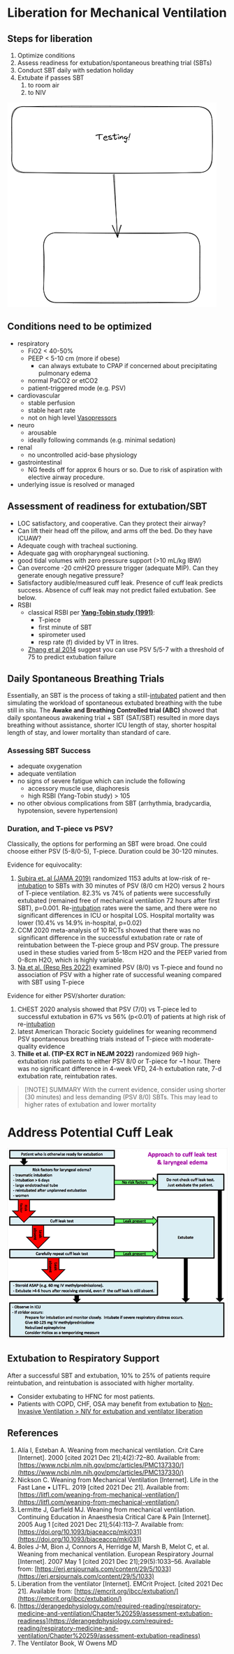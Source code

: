 # Liberation for Mechanical Ventilation
## Steps for liberation
1.  Optimize conditions
2.  Assess readiness for extubation/spontaneous breathing trial (SBTs)
3.  Conduct SBT daily with sedation holiday  
4.  Extubate if passes SBT
    1.  to room air
    2.  to NIV

![](_attachments/Liberation%20from%20Mechanical%20Ventilation%202023-03-05%2023.37.58.png)

## Conditions need to be optimized
*   respiratory  
    *   FiO2 < 40-50%
    *   PEEP < 5-10 cm (more if obese)
        *   can always extubate to CPAP if concerned about precipitating pulmonary edema
    *   normal PaCO2 or etCO2
    *   patient-triggered mode (e.g. PSV)
*   cardiovascular
    *   stable perfusion
    *   stable heart rate
    *   not on high level [Vasopressors](../../Shock%20and%20Resuscitation/Vasopressors.md)
*   neuro
    *   arousable
    *   ideally following commands (e.g. minimal sedation)
*   renal
    *   no uncontrolled acid-base physiology
*   gastrointestinal
    *   NG feeds off for approx 6 hours or so. Due to risk of aspiration with elective airway procedure.
*   underlying issue is resolved or managed

## Assessment of readiness for extubation/SBT
*   LOC satisfactory, and cooperative. Can they protect their airway?
*   Can lift their head off the pillow, and arms off the bed. Do they have ICUAW?
*   Adequate cough with tracheal suctioning.
*   Adequate gag with oropharyngeal suctioning.
*   good tidal volumes with zero pressure support (>10 mL/kg IBW)
*   Can overcome -20 cmH2O pressure trigger (adequate MIP). Can they generate enough negative pressure?
*   Satisfactory audible/measured cuff leak. Presence of cuff leak predicts success. Absence of cuff leak may not predict failed extubation. See below.
*   RSBI
    *   classical RSBI per **[Yang-Tobin study (1991)](https://dx.doi.org/%2010.1056/NEJM199105233242101)**:
        *   T-piece
        *   first minute of SBT
        *   spirometer used
        *   resp rate (f) divided by VT in litres.
    * [Zhang et al 2014](https://journals.lww.com/amjmedsci/Abstract/2014/10000/Comparison_of_Pressure_Support_Ventilation_and.7.aspx) suggest you can use PSV 5/5-7 with a threshold of 75 to predict extubation failure

## Daily Spontaneous Breathing Trials
Essentially, an SBT is the process of taking a still-[intubated](../../Procedures/Intubation.md) patient and then simulating the workload of spontaneous extubated breathing with the tube still in situ. The **Awake and Breathing Controlled trial (ABC)** showed that daily spontaneous awakening trial + SBT (SAT/SBT) resulted in more days breathing without assistance, shorter ICU length of stay, shorter hospital length of stay, and lower mortality than standard of care.

### Assessing SBT Success
*   adequate oxygenation
*   adequate ventilation
*   no signs of severe fatigue which can include the following
    *   accessory muscle use, diaphoresis
    *   high RSBI (Yang-Tobin study) > 105
*   no other obvious complications from SBT (arrhythmia, bradycardia, hypotension, severe hypertension)

### Duration, and T-piece vs PSV?
Classically, the options for performing an SBT were broad. One could choose either PSV (5-8/0-5), T-piece. Duration could be 30-120 minutes.

Evidence for equivocality:

 1.  [Subira et. al (JAMA 2019)](https://jamanetwork-com.libaccess.lib.mcmaster.ca/journals/jama/fullarticle/2735502) randomized 1153 adults at low-risk of re-[intubation](../../Procedures/Intubation.md) to SBTs with 30 minutes of PSV (8/0 cm H2O) versus 2 hours of T-piece ventilation. 82.3% vs 74% of patients were successfully extubated (remained free of mechanical ventilation 72 hours after first SBT), p=0.001. Re-[intubation](../../Procedures/Intubation.md) rates were the same, and there were no significant differences in ICU or hospital LOS. Hospital mortality was lower (10.4% vs 14.9% in-hospital, p=0.02)
 2. CCM 2020 meta-analysis of 10 RCTs showed that there was no significant difference in the successful extubation rate or rate of reintubation between the T-piece group and PSV group. The pressure used in these studies varied from 5-18cm H2O and the PEEP varied from 0-8cm H2O, which is highly variable.
 3. [Na et al. (Resp Res 2022)](https://respiratory-research.biomedcentral.com/articles/10.1186/s12931-022-01942-w) examined PSV (8/0) vs T-piece and found no association of PSV with a higher rate of successful weaning compared with SBT using T-piece

Evidence for either PSV/shorter duration:

1.  CHEST 2020 analysis showed that PSV (7/0) vs T-piece led to successful extubation in 67% vs 56% (p<0.01) of patients at high risk of re-[intubation](../../Procedures/Intubation.md)
2. latest American Thoracic Society guidelines for weaning recommend PSV spontaneous breathing trials instead of T-piece with moderate-quality evidence
3. **Thille et al. (TIP-EX RCT in NEJM 2022)** randomized 969 high-extubation risk patients to either PSV 8/0 or T-piece for ~1 hour. There was no significant difference in 4-week VFD, 24-h extubation rate, 7-d extubation rate, reintubation rates.

> [!NOTE] SUMMARY
> With the current evidence, consider using shorter (30 minutes) and less demanding (PSV 8/0) SBTs. This may lead to higher rates of extubation and lower mortality

# Address Potential Cuff Leak
![](_attachments/Pasted%20image%2020221207022920.png)

## Extubation to Respiratory Support
After a successful SBT and extubation, 10% to 25% of patients require reintubation, and reintubation is associated with higher mortality.

*   Consider extubating to HFNC for most patients.
*   Patients with COPD, CHF, OSA may benefit from extubation to [Non-Invasive Ventilation > NIV for extubation and ventilator liberation](Non-Invasive%20Ventilation#NIV%20for%20extubation%20and%20ventilator%20liberation)

## References
1.  Alía I, Esteban A. Weaning from mechanical ventilation. Crit Care \[Internet\]. 2000 \[cited 2021 Dec 21\];4(2):72–80. Available from: [https://www.ncbi.nlm.nih.gov/pmc/articles/PMC137330/](https://www.ncbi.nlm.nih.gov/pmc/articles/PMC137330/)
2.  Nickson C. Weaning from Mechanical Ventilation \[Internet\]. Life in the Fast Lane • LITFL. 2019 \[cited 2021 Dec 21\]. Available from: [https://litfl.com/weaning-from-mechanical-ventilation/](https://litfl.com/weaning-from-mechanical-ventilation/)
3.  Lermitte J, Garfield MJ. Weaning from mechanical ventilation. Continuing Education in Anaesthesia Critical Care & Pain \[Internet\]. 2005 Aug 1 \[cited 2021 Dec 21\];5(4):113–7. Available from: [https://doi.org/10.1093/bjaceaccp/mki031](https://doi.org/10.1093/bjaceaccp/mki031)
4.  Boles J-M, Bion J, Connors A, Herridge M, Marsh B, Melot C, et al. Weaning from mechanical ventilation. European Respiratory Journal \[Internet\]. 2007 May 1 \[cited 2021 Dec 21\];29(5):1033–56. Available from: [https://erj.ersjournals.com/content/29/5/1033](https://erj.ersjournals.com/content/29/5/1033)
5.  Liberation from the ventilator \[Internet\]. EMCrit Project. \[cited 2021 Dec 21\]. Available from: [https://emcrit.org/ibcc/extubation/](https://emcrit.org/ibcc/extubation/)
6.  [https://derangedphysiology.com/required-reading/respiratory-medicine-and-ventilation/Chapter%20259/assessment-extubation-readiness](https://derangedphysiology.com/required-reading/respiratory-medicine-and-ventilation/Chapter%20259/assessment-extubation-readiness)
7.  The Ventilator Book, W Owens MD
